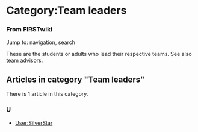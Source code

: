 # Category:Team leaders

### From FIRSTwiki

Jump to: navigation, search

These are the students or adults who lead their respective teams. See also
[team
advisors](http://www.firstwiki.org/index.php?title=Category:Team_advisors
"http://www.firstwiki.org/index.php?title=Category:Team_advisors" ).

  

## Articles in category "Team leaders"

There is 1 article in this category.

### U

  * [User:SilverStar](/index.php/User:SilverStar "User:SilverStar" )

